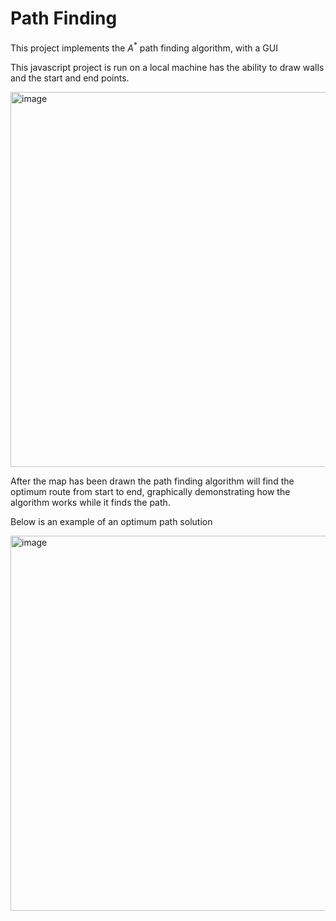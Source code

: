 # Path Finding

This project implements the $A^*$ path finding algorithm, with a GUI

This javascript project is run on a local machine has the ability to draw walls and the start and end points. 

<img width="600" alt="image" src="https://github.com/BevisD/path-finding/assets/59290670/d2b7619c-4bf1-4b0b-9756-a5a6b39e4264">

After the map has been drawn the path finding algorithm will find the optimum route from start to end, graphically demonstrating how the algorithm works while it finds the path.

Below is an example of an optimum path solution

<img width="600" alt="image" src="https://github.com/BevisD/path-finding/assets/59290670/1c00cfd8-9df6-4335-9d69-f5b30a95d1e5">

